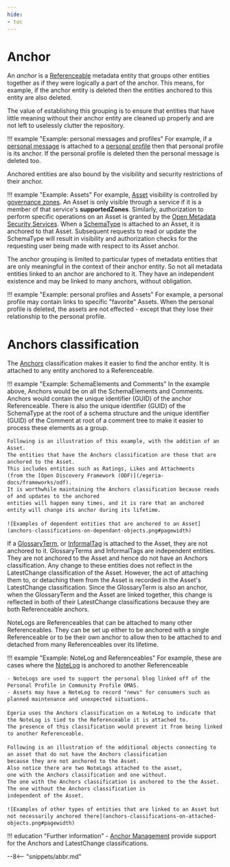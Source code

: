 ```yaml
---
hide:
- toc
---
```


<!-- SPDX-License-Identifier: CC-BY-4.0 -->
<!-- Copyright Contributors to the Egeria project. -->

# Anchor

An *anchor* is a [Referenceable](referenceable.md) metadata entity that
groups other entities together as if they were logically a part of the anchor.
This means, for example, if the anchor entity is deleted then
the entities anchored to this entity are also deleted.

The value of establishing this grouping is to ensure that entities that have little meaning without their
anchor entity are cleaned up properly and are not left to uselessly clutter the repository.

!!! example "Example: personal messages and profiles"
    For example, if a [personal message](personal-message.md) is attached to
    a [personal profile](personal-profile.md) then that personal profile is its anchor.
    If the personal profile is deleted then the personal message is deleted too.

Anchored entities are also bound by the visibility and security restrictions of their anchor. 

!!! example "Example: Assets"
    For example, [Asset](asset.md) visibility is controlled by [governance zones](governance-zones).
    An Asset is only visible through a service if it is a member of that service's **supportedZones**.  Similarly,
    authorization to perform specific operations on an Asset is granted by the
    [Open Metadata Security Services](egeria-docs/features/metadata-security).
    When a [SchemaType](/egeria-docs/types/5/0501-schema-elements/#schematype) is attached to an Asset, it is anchored to that Asset.
    Subsequent requests to read or update the SchemaType will result in visibility
    and authorization checks for the requesting user being made with respect to its Asset anchor.

The anchor grouping is limited to particular types of metadata entities that are only
meaningful in the context of their anchor entity.
So not all metadata entities linked to an anchor are anchored to it. They have an independent
existence and may be linked to many anchors, without obligation.

!!! example "Example: personal profiles and Assets"
    For example, a personal profile may contain links to specific "favorite" Assets.
    When the personal profile is deleted, the assets are not effected - except that they lose
    their relationship to the personal profile.

# Anchors classification

The [Anchors](/egeria-docs/types/0/0010-base-model/#anchors) classification makes it easier to find the anchor entity.
It is attached to any entity anchored to a Referenceable.

!!! example "Example: SchemaElements and Comments"
    In the example above, Anchors would be on all the
    SchemaElements and Comments.
    Anchors would contain the unique identifier (GUID) of the anchor Referenceable.
    There is also the unique identifier (GUID) of the SchemaType at the root of a schema structure and the
    unique identifier (GUID) of the Comment at root of a comment tree to make it easier to process these elements
    as a group.

    Following is an illustration of this example, with the addition of an Asset.
    The entities that have the Anchors classification are those that are
    anchored to the Asset.
    This includes entities such as Ratings, Likes and Attachments
    (from the [Open Discovery Framework (ODF)](/egeria-docs/frameworks/odf).
    It is worthwhile maintaining the Anchors classification because reads of and updates to the anchored
    entities will happen many times, and it is rare that an anchored entity will change its anchor during its lifetime.

    ![Examples of dependent entities that are anchored to an Asset](anchors-classifications-on-dependant-objects.png#pagewidth)

If a [GlossaryTerm](/egeria-docs/types/3/0330-terms/#glossaryterm), or [InformalTag](/egeria-docs/types/1/0150-feedback/#informaltag)
is attached to the Asset, they are not anchored to it.
GlossaryTerms and InformalTags are independent entities.
They are not anchored to the Asset and hence do not have an Anchors classification.
Any change to these entities does not reflect in the LatestChange classification of the Asset.
However, the act of attaching them to, or detaching them from the Asset is recorded
in the Asset's LatestChange classification. Since the GlossaryTerm is also an anchor,
when the GlossaryTerm and the Asset are linked
together, this change is reflected in both of their LatestChange classifications because
they are both Referenceable anchors.

NoteLogs are Referenceables that can be attached to many other Referenceables.
They can be set up either to be anchored with a single Referenceable or to
be their own anchor to allow then to be attached to and detached from
many Referenceables over its lifetime.

!!! example "Example: NoteLog and Referenceables"
    For example, these are cases where the [NoteLog](/egeria-docs/types/1/0160-notes/#notelog) is anchored to another Referenceable

    - NoteLogs are used to support the personal blog linked off of the Personal Profile in Community Profile OMAS.
    - Assets may have a NoteLog to record "news" for consumers such as planned maintenance and unexpected situations.

    Egeria uses the Anchors classification on a NoteLog to indicate that the NoteLog is tied to the Referenceable it is attached to. 
    The presence of this classification would prevent it from being linked to another Referenceable.

    Following is an illustration of the additional objects connecting to an asset that do not have the Anchors classification
    because they are not anchored to the Asset.
    Also notice there are two NoteLogs attached to the asset,
    one with the Anchors classification and one without.
    The one with the Anchors classification is anchored to the the Asset. The one without the Anchors classification is
    independent of the Asset.

    ![Examples of other types of entities that are linked to an Asset but not necessarily anchored there](anchors-classifications-on-attached-objects.png#pagewidth)

!!! education "Further information"
    - [Anchor Management](egeria-docs/feaatures/anchor-management) provide support for the
      Anchors and LatestChange classifications.

--8<-- "snippets/abbr.md"

